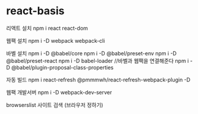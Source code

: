 # react-basis


리액트 설치 
npm i react react-dom


웹팩 설치
npm i -D webpack webpack-cli


바벨 설치
npm i -D @babel/core
npm i -D @babel/preset-env
npm i -D @babel/preset-react
npm i -D babel-loader    //바벨과 웹팩을 연결해준다
npm i -D @babel/plugin-proposal-class-properties

자동 빌드
npm i react-refresh @pmmmwh/react-refresh-webpack-plugin -D

웹팩 개발서버
npm i -D webpack-dev-server


browserslist 사이트 검색 (브라우저 정하기)
